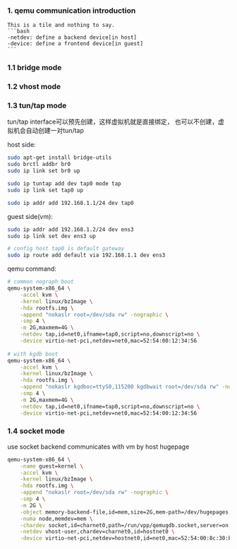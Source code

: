 ### 1. qemu communication introduction

    This is a tile and nothing to say.
    ```bash
    -netdev: define a backend device[in host]
    -device: define a frontend device[in guest]
    ```

### 1.1 bridge mode

### 1.2 vhost mode

### 1.3 tun/tap mode

tun/tap interface可以预先创建，这样虚拟机就是直接绑定，
也可以不创建，虚拟机会自动创建一对tun/tap

host side:
```bash
sudo apt-get install bridge-utils
sudo brctl addbr br0
sudo ip link set br0 up

sudo ip tuntap add dev tap0 mode tap
sudo ip link set tap0 up

sudo ip addr add 192.168.1.1/24 dev tap0
```

guest side(vm):
```bash
sudo ip addr add 192.168.1.2/24 dev ens3
sudo ip link set dev ens3 up

# config host tap0 is default gateway
sudo ip route add default via 192.168.1.1 dev ens3
```

qemu command:
```bash
# common nograph boot
qemu-system-x86_64 \
    -accel kvm \
    -kernel linux/bzImage \
    -hda rootfs.img \
    -append "nokaslr root=/dev/sda rw" -nographic \
    -smp 4 \
    -m 2G,maxmem=4G \
    -netdev tap,id=net0,ifname=tap0,script=no,downscript=no \
    -device virtio-net-pci,netdev=net0,mac=52:54:00:12:34:56
    
# with kgdb boot    
qemu-system-x86_64 \
    -accel kvm \
    -kernel linux/bzImage \
    -hda rootfs.img \
    -append "nokaslr kgdboc=ttyS0,115200 kgdbwait root=/dev/sda rw" -nographic \
    -smp 4 \
    -m 2G,maxmem=4G \
    -netdev tap,id=net0,ifname=tap0,script=no,downscript=no \
    -device virtio-net-pci,netdev=net0,mac=52:54:00:12:34:56    
```    

### 1.4 socket mode

use socket backend communicates with vm by host hugepage

```bash
qemu-system-x86_64 \
	-name guest=kernel \
	-accel kvm \
    -kernel linux/bzImage \
    -hda rootfs.img \
    -append "nokaslr root=/dev/sda rw" -nographic \
    -smp 4 \
    -m 2G \
    -object memory-backend-file,id=mem,size=2G,mem-path=/dev/hugepages,share=on \
    -numa node,memdev=mem \
	-chardev socket,id=charnet0,path=/run/vpp/qemugdb.socket,server=on \
	-netdev vhost-user,chardev=charnet0,id=hostnet0 \
	-device virtio-net-pci,netdev=hostnet0,id=net0,mac=52:54:00:8c:30:b7,bus=pci.0,addr=0x9
```
